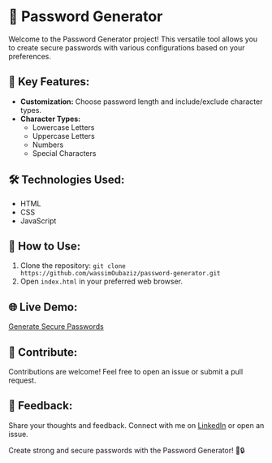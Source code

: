 # 🔐 Password Generator

Welcome to the Password Generator project! This versatile tool allows you to create secure passwords with various configurations based on your preferences.

## 🚀 Key Features:

- **Customization:** Choose password length and include/exclude character types.
- **Character Types:**
  - Lowercase Letters
  - Uppercase Letters
  - Numbers
  - Special Characters

## 🛠️ Technologies Used:

- HTML
- CSS
- JavaScript

## 📖 How to Use:

1. Clone the repository: `git clone https://github.com/wassimOubaziz/password-generator.git`
2. Open `index.html` in your preferred web browser.

## 🌐 Live Demo:

[Generate Secure Passwords](https://wassimoubaziz.github.io/password-generator/)

## 🤝 Contribute:

Contributions are welcome! Feel free to open an issue or submit a pull request.

## 📣 Feedback:

Share your thoughts and feedback. Connect with me on [LinkedIn](https://www.linkedin.com/in/wassim-oubaziz/) or open an issue.

Create strong and secure passwords with the Password Generator! 🔐🔒
